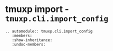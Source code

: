 # tmuxp import - `tmuxp.cli.import_config`

```{eval-rst}
.. automodule:: tmuxp.cli.import_config
   :members:
   :show-inheritance:
   :undoc-members:
```
